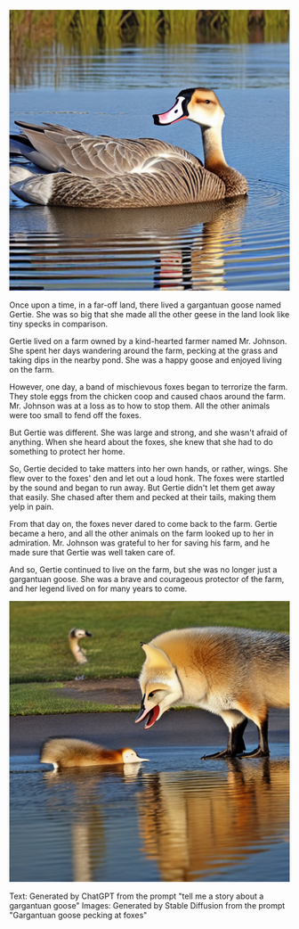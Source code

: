 ![gargantuan goose image 1](./2023-04-03-14-49-55-1-949687312-scale16.00-ddim-sd-v1-5-fp16.png?raw=true "Title")

Once upon a time, in a far-off land, there lived a gargantuan goose named Gertie. She was so big that she made all the other geese in the land look like tiny specks in comparison.

Gertie lived on a farm owned by a kind-hearted farmer named Mr. Johnson. She spent her days wandering around the farm, pecking at the grass and taking dips in the nearby pond. She was a happy goose and enjoyed living on the farm.

However, one day, a band of mischievous foxes began to terrorize the farm. They stole eggs from the chicken coop and caused chaos around the farm. Mr. Johnson was at a loss as to how to stop them. All the other animals were too small to fend off the foxes.

But Gertie was different. She was large and strong, and she wasn't afraid of anything. When she heard about the foxes, she knew that she had to do something to protect her home.

So, Gertie decided to take matters into her own hands, or rather, wings. She flew over to the foxes' den and let out a loud honk. The foxes were startled by the sound and began to run away. But Gertie didn't let them get away that easily. She chased after them and pecked at their tails, making them yelp in pain.

From that day on, the foxes never dared to come back to the farm. Gertie became a hero, and all the other animals on the farm looked up to her in admiration. Mr. Johnson was grateful to her for saving his farm, and he made sure that Gertie was well taken care of.

And so, Gertie continued to live on the farm, but she was no longer just a gargantuan goose. She was a brave and courageous protector of the farm, and her legend lived on for many years to come.


![gargantuan goose image 2](./2023-04-03-14-52-43-2-949687313-scale16.00-ddim-sd-v1-5-fp16.png?raw=true "Title")

Text: Generated by ChatGPT from the prompt "tell me a story about a gargantuan goose"
Images: Generated by Stable Diffusion from the prompt "Gargantuan goose pecking at foxes"
